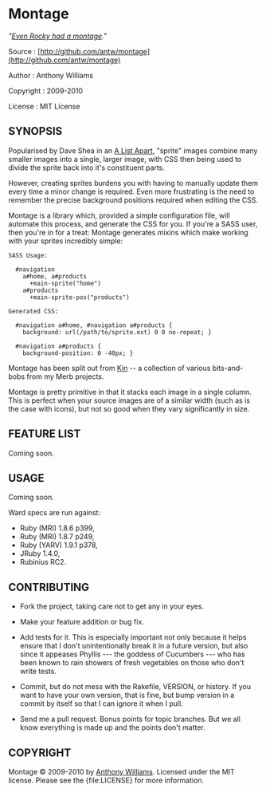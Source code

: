 Montage
=======

_"[Even Rocky had a montage](http://www.youtube.com/watch?v=FIi0vFyqWAc)."_

Source
:  [http://github.com/antw/montage](http://github.com/antw/montage)

Author
:  Anthony Williams

Copyright
:  2009-2010

License
:  MIT License

SYNOPSIS
--------

Popularised by Dave Shea in an [A List Apart](http://www.alistapart.com/articles/sprites), "sprite" images combine many smaller images into a single, larger image, with CSS then being used to divide the sprite back into it's constituent parts.

However, creating sprites burdens you with having to manually update them every time a minor change is required. Even more frustrating is the need to remember the precise background positions required when editing the CSS.

Montage is a library which, provided a simple configuration file, will automate this process, and generate the CSS for you. If you're a SASS user, then you're in for a treat: Montage generates mixins which make working with your sprites incredibly simple:

    SASS Usage:

      #navigation
        a#home, a#products
          +main-sprite("home")
        a#products
          +main-sprite-pos("products")

    Generated CSS:

      #navigation a#home, #navigation a#products {
        background: url(/path/to/sprite.ext) 0 0 no-repeat; }

      #navigation a#products {
        background-position: 0 -40px; }

Montage has been split out from [Kin](http://github.com/antw/kin) -- a collection of various bits-and-bobs from my Merb projects.

Montage is pretty primitive in that it stacks each image in a single column. This is perfect when your source images are of a similar width (such as is the case with icons), but not so good when they vary significantly in size.

FEATURE LIST
------------

Coming soon.

USAGE
-----

Coming soon.

Ward specs are run against:

* Ruby (MRI) 1.8.6 p399,
* Ruby (MRI) 1.8.7 p249,
* Ruby (YARV) 1.9.1 p378,
* JRuby 1.4.0,
* Rubinius RC2.

CONTRIBUTING
------------

* Fork the project, taking care not to get any in your eyes.

* Make your feature addition or bug fix.

* Add tests for it. This is especially important not only because it helps
  ensure that I don't unintentionally break it in a future version, but also
  since it appeases Phyllis --- the goddess of Cucumbers --- who has been
  known to rain showers of fresh vegetables on those who don't write tests.

* Commit, but do not mess with the Rakefile, VERSION, or history. If you want
  to have your own version, that is fine, but bump version in a commit by
  itself so that I can ignore it when I pull.

* Send me a pull request. Bonus points for topic branches. But we all know
  everything is made up and the points don't matter.

COPYRIGHT
---------

Montage &copy; 2009-2010 by [Anthony Williams](mailto:hi@antw.me). Licensed under the MIT license. Please see the {file:LICENSE} for more information.

